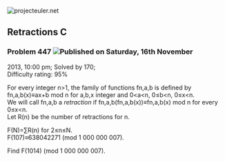 ![projecteuler.net](images/print_page_logo.png)

## Retractions C

### Problem 447 ![](images/icon_info.png)Published on Saturday, 16th November
2013, 10:00 pm; Solved by 170;  
Difficulty rating: 95%

For every integer n&gt;1, the family of functions fn,a,b is defined by
fn,a,b(x)≡ax+b mod n for a,b,x integer and 0&lt;a&lt;n, 0≤b&lt;n, 0≤x&lt;n.  
We will call fn,a,b a _retraction_ if fn,a,b(fn,a,b(x))≡fn,a,b(x) mod n for
every 0≤x&lt;n.  
Let R(n) be the number of retractions for n.

F(N)=∑R(n) for 2≤n≤N.  
F(107)≡638042271 (mod 1 000 000 007).

Find F(1014) (mod 1 000 000 007).

  
  

